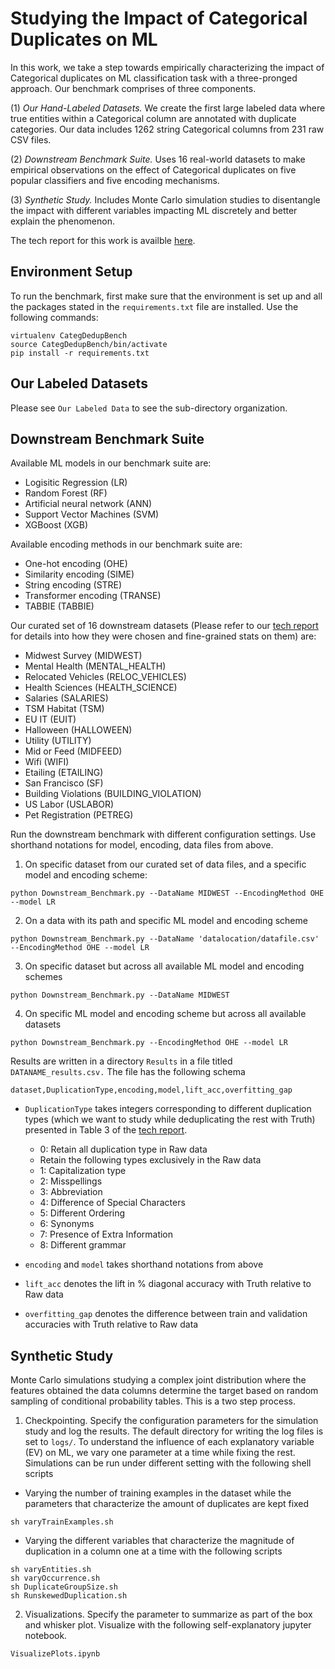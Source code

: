<meta name="robots" content="noindex">

# Studying the Impact of Categorical Duplicates on ML

In this work, we take a step towards empirically characterizing the impact of Categorical duplicates on ML classification task with a three-pronged approach. Our benchmark comprises of three components.

(1) *Our Hand-Labeled Datasets.* We create the first large labeled data where true entities within a Categorical column are annotated with duplicate categories.  Our data includes 1262 string Categorical columns from 231 raw CSV files.

(2) *Downstream Benchmark Suite.* Uses 16 real-world datasets to make empirical observations on the effect of Categorical duplicates on five popular classifiers and five encoding mechanisms. 

(3) *Synthetic Study.* Includes Monte Carlo simulation studies to disentangle the impact with different variables impacting ML discretely and better explain the phenomenon.

The tech report for this work is availble [here](https://adalabucsd.github.io/papers/TR_2023_CategDedup.pdf).

## Environment Setup

To run the benchmark, first make sure that the environment is set up and all the packages stated in the `requirements.txt` file are installed. Use the following commands:

```
virtualenv CategDedupBench
source CategDedupBench/bin/activate
pip install -r requirements.txt
```

## Our Labeled Datasets

Please see `Our Labeled Data` to see the sub-directory organization.


## Downstream Benchmark Suite

Available ML models in our benchmark suite are: 
- Logisitic Regression (LR)
- Random Forest (RF)
- Artificial neural network (ANN)
- Support Vector Machines (SVM)
- XGBoost (XGB)

Available encoding methods in our benchmark suite are:
- One-hot encoding (OHE)
- Similarity encoding (SIME)
- String encoding (STRE)
- Transformer encoding (TRANSE)
- TABBIE (TABBIE)

Our curated set of 16 downstream datasets (Please refer to our [tech report](https://adalabucsd.github.io/papers/TR_2023_CategDedup.pdf) for details into how they were chosen and fine-grained stats on them) are:
- Midwest Survey (MIDWEST)
- Mental Health (MENTAL_HEALTH)
- Relocated Vehicles (RELOC_VEHICLES)
- Health Sciences (HEALTH_SCIENCE)
- Salaries (SALARIES)
- TSM Habitat (TSM)
- EU IT (EUIT)
- Halloween (HALLOWEEN)
- Utility (UTILITY)
- Mid or Feed (MIDFEED)
- Wifi (WIFI)
- Etailing (ETAILING)
- San Francisco (SF)
- Building Violations (BUILDING_VIOLATION)
- US Labor (USLABOR)
- Pet Registration (PETREG)


Run the downstream benchmark with different configuration settings. Use shorthand notations for model, encoding, data files from above.

1. On specific dataset from our curated set of data files, and a specific model and encoding scheme:
```
python Downstream_Benchmark.py --DataName MIDWEST --EncodingMethod OHE --model LR
```
2. On a data with its path and specific ML model and encoding scheme
```
python Downstream_Benchmark.py --DataName 'datalocation/datafile.csv' --EncodingMethod OHE --model LR
```
3. On specific dataset but across all available ML model and encoding schemes
```
python Downstream_Benchmark.py --DataName MIDWEST
```
4. On specific ML model and encoding scheme but across all available datasets
```
python Downstream_Benchmark.py --EncodingMethod OHE --model LR
```

Results are written in a directory `Results` in a file titled `DATANAME_results.csv.` The file has the following schema

```
dataset,DuplicationType,encoding,model,lift_acc,overfitting_gap
```

- `DuplicationType` takes integers corresponding to different duplication types (which we want to study while deduplicating the rest with Truth) presented in Table 3 of the [tech report](https://adalabucsd.github.io/papers/TR_2023_CategDedup.pdf). 
    - 0: Retain all duplication type in Raw data
    - Retain the following types exclusively in the Raw data
    - 1: Capitalization type
    - 2: Misspellings
    - 3: Abbreviation
    - 4: Difference of Special Characters
    - 5: Different Ordering
    - 6: Synonyms
    - 7: Presence of Extra Information
    - 8: Different grammar

- `encoding` and `model` takes shorthand notations from above

- `lift_acc` denotes the lift in % diagonal accuracy with Truth relative to Raw data

- `overfitting_gap` denotes the difference between train and validation accuracies with Truth relative to Raw data

## Synthetic Study

Monte Carlo simulations studying a complex joint distribution where the features obtained the data columns determine the target based on random sampling of conditional probability tables. This is a two step process.

1. Checkpointing. Specify the configuration parameters for the simulation study and log the results. The default directory for writing the log files is set to `logs/`. To understand the influence of each explanatory variable (EV) on ML, we vary one parameter at a time while fixing the rest. Simulations can be run under different setting with the following shell scripts

- Varying the number of training examples in the dataset while the parameters that characterize the amount of duplicates are kept fixed
```
sh varyTrainExamples.sh
```
- Varying the different variables that characterize the magnitude of duplication in a column one at a time with the following scripts
```
sh varyEntities.sh
sh varyOccurrence.sh
sh DuplicateGroupSize.sh
sh RunskewedDuplication.sh
```

2. Visualizations. Specify the parameter to summarize as part of the box and whisker plot. Visualize with the following self-explanatory jupyter notebook.

```
VisualizePlots.ipynb
```


<!-- 2. Hyerplane. A distribution where a true hyperplane separates the classes. -->

<!-- #### 1. Our Labeled Data 

Entities in string categorical columns annotated with duplicates, along with their raw CSV files. 

#### 2. Downstream Benchmark Suite

Downstream datasets with their raw and deduped versions and downstream model source code.

#### 3. Simulation Study

Monte Carlo simulations for AllX and Hyerplane scenario -->
